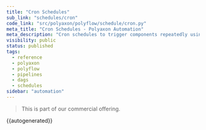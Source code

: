 ```yaml
---
title: "Cron Schedules"
sub_link: "schedules/cron"
code_link: "src/polyaxon/polyflow/schedule/cron.py"
meta_title: "Cron Schedules - Polyaxon Automation"
meta_description: "Cron schedules to trigger components repeatedly using a cron definition."
visibility: public
status: published
tags:
  - reference
  - polyaxon
  - polyflow
  - pipelines
  - dags
  - schedules
sidebar: "automation"
---
```


<blockquote class="commercial">This is part of our commercial offering.</blockquote>

{{autogenerated}}
